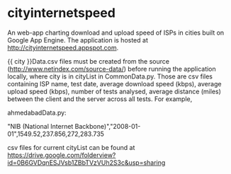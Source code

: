 cityinternetspeed
=================

An web-app charting download and upload speed of ISPs in cities built on Google App Engine. The application is hosted at http://cityinternetspeed.appspot.com.

{{ city }}Data.csv files must be created from the source (http://www.netindex.com/source-data/) before running the application locally, where city is in cityList in CommonData.py. Those are csv files containing ISP name, test date, average download speed (kbps), average upload speed (kbps), number of tests analysed, average distance (miles) between the client and the server across all tests. For example,

ahmedabadData.py:

"NIB (National Internet Backbone)","2008-01-01",1549.52,237.856,272,283.735

csv files for current cityList can be found at https://drive.google.com/folderview?id=0B6GVDqnESJVsb1ZBbTVzVUh2S3c&usp=sharing

